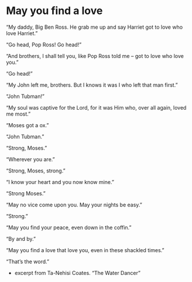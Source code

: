 # May you find a love

“My daddy, Big Ben Ross. He grab me up and say Harriet got to love who love Harriet.”

“Go head, Pop Ross! Go head!”

“And brothers, I shall tell you, like Pop Ross told me – got to love who love you.”

“Go head!”

“My John left me, brothers. But I knows it was I who left that man first.”

“John Tubman!”

“My soul was captive for the Lord, for it was Him who, over all again, loved me most.”

“Moses got a ox.”

“John Tubman.”

“Strong, Moses.”

“Wherever you are.”

“Strong, Moses, strong.”

“I know your heart and you now know mine.”

“Strong Moses.”

“May no vice come upon you. May your nights be easy.”

“Strong.”

“May you find your peace, even down in the coffin.”

“By and by.”

“May you find a love that love you, even in these shackled times.”

“That’s the word.”

- excerpt from Ta-Nehisi Coates. “The Water Dancer”